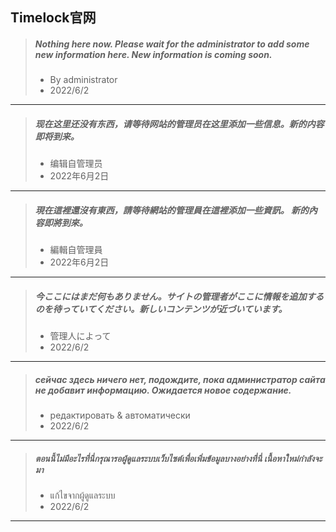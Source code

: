 ## Timelock官网


> ##### Nothing here now. Please wait for the administrator to add some new information here. New information is coming soon.  
> * By administrator  
> * 2022/6/2  

***

> ##### 现在这里还没有东西，请等待网站的管理员在这里添加一些信息。新的内容即将到来。  
> * 编辑自管理员  
> * 2022年6月2日  

***

> ##### 現在這裡還沒有東西，請等待網站的管理員在這裡添加一些資訊。 新的內容即將到來。
> * 編輯自管理員
> * 2022年6月2日

***

> ##### 今ここにはまだ何もありません。サイトの管理者がここに情報を追加するのを待っていてください。新しいコンテンツが近づいています。
> * 管理人によって
> * 2022/6/2

***

> ##### сейчас здесь ничего нет, подождите, пока администратор сайта не добавит информацию. Ожидается новое содержание.
> * редактировать & автоматически
> * 2022/6/2

***

> ##### ตอนนี้ไม่มีอะไรที่นี่กรุณารอผู้ดูแลระบบเว็บไซต์เพื่อเพิ่มข้อมูลบางอย่างที่นี่ เนื้อหาใหม่กำลังจะมา
> * แก้ไขจากผู้ดูแลระบบ
> * 2022/6/2

***
